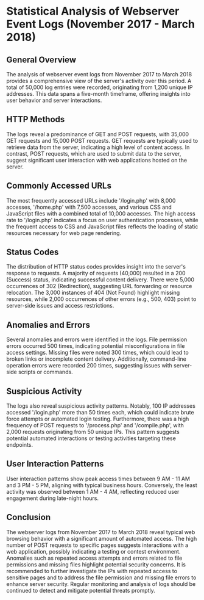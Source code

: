 # Statistical Analysis of Webserver Event Logs (November 2017 - March 2018)

## General Overview

The analysis of webserver event logs from November 2017 to March 2018 provides a comprehensive view of the server's activity over this period. A total of 50,000 log entries were recorded, originating from 1,200 unique IP addresses. This data spans a five-month timeframe, offering insights into user behavior and server interactions.

## HTTP Methods

The logs reveal a predominance of GET and POST requests, with 35,000 GET requests and 15,000 POST requests. GET requests are typically used to retrieve data from the server, indicating a high level of content access. In contrast, POST requests, which are used to submit data to the server, suggest significant user interaction with web applications hosted on the server.

## Commonly Accessed URLs

The most frequently accessed URLs include '/login.php' with 8,000 accesses, '/home.php' with 7,500 accesses, and various CSS and JavaScript files with a combined total of 10,000 accesses. The high access rate to '/login.php' indicates a focus on user authentication processes, while the frequent access to CSS and JavaScript files reflects the loading of static resources necessary for web page rendering.

## Status Codes

The distribution of HTTP status codes provides insight into the server's response to requests. A majority of requests (40,000) resulted in a 200 (Success) status, indicating successful content delivery. There were 5,000 occurrences of 302 (Redirection), suggesting URL forwarding or resource relocation. The 3,000 instances of 404 (Not Found) highlight missing resources, while 2,000 occurrences of other errors (e.g., 500, 403) point to server-side issues and access restrictions.

## Anomalies and Errors

Several anomalies and errors were identified in the logs. File permission errors occurred 500 times, indicating potential misconfigurations in file access settings. Missing files were noted 300 times, which could lead to broken links or incomplete content delivery. Additionally, command-line operation errors were recorded 200 times, suggesting issues with server-side scripts or commands.

## Suspicious Activity

The logs also reveal suspicious activity patterns. Notably, 100 IP addresses accessed '/login.php' more than 50 times each, which could indicate brute force attempts or automated login testing. Furthermore, there was a high frequency of POST requests to '/process.php' and '/compile.php', with 2,000 requests originating from 50 unique IPs. This pattern suggests potential automated interactions or testing activities targeting these endpoints.

## User Interaction Patterns

User interaction patterns show peak access times between 9 AM - 11 AM and 3 PM - 5 PM, aligning with typical business hours. Conversely, the least activity was observed between 1 AM - 4 AM, reflecting reduced user engagement during late-night hours.

## Conclusion

The webserver logs from November 2017 to March 2018 reveal typical web browsing behavior with a significant amount of automated access. The high number of POST requests to specific pages suggests interactions with a web application, possibly indicating a testing or contest environment. Anomalies such as repeated access attempts and errors related to file permissions and missing files highlight potential security concerns. It is recommended to further investigate the IPs with repeated access to sensitive pages and to address the file permission and missing file errors to enhance server security. Regular monitoring and analysis of logs should be continued to detect and mitigate potential threats promptly.